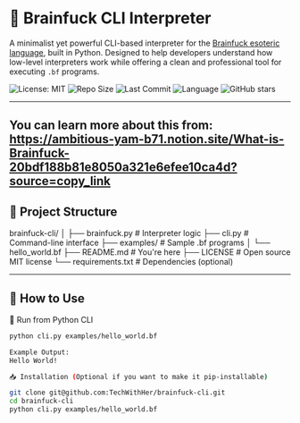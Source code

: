 # 🧠 Brainfuck CLI Interpreter

A minimalist yet powerful CLI-based interpreter for the [Brainfuck esoteric language](https://en.wikipedia.org/wiki/Brainfuck), built in Python. Designed to help developers understand how low-level interpreters work while offering a clean and professional tool for executing `.bf` programs.

![License: MIT](https://img.shields.io/badge/License-MIT-yellow.svg)
![Repo Size](https://img.shields.io/github/repo-size/TechWithHer/brainfuck-cli)
![Last Commit](https://img.shields.io/github/last-commit/TechWithHer/brainfuck-cli)
![Language](https://img.shields.io/github/languages/top/TechWithHer/brainfuck-cli)
![GitHub stars](https://img.shields.io/github/stars/TechWithHer/brainfuck-cli?style=social)

---
You can learn more about this from: https://ambitious-yam-b71.notion.site/What-is-Brainfuck-20bdf188b81e8050a321e6efee10ca4d?source=copy_link 
---

## 📂 Project Structure

brainfuck-cli/
│
├── brainfuck.py # Interpreter logic
├── cli.py # Command-line interface
├── examples/ # Sample .bf programs
│ └── hello_world.bf
├── README.md # You're here
├── LICENSE # Open source MIT license
└── requirements.txt # Dependencies (optional)


---

## 🚀 How to Use

 🐍 Run from Python CLI
```bash 
python cli.py examples/hello_world.bf

Example Output:
Hello World!

📥 Installation (Optional if you want to make it pip-installable)

git clone git@github.com:TechWithHer/brainfuck-cli.git
cd brainfuck-cli
python cli.py examples/hello_world.bf
